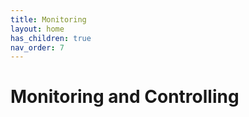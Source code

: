 ```yaml
---
title: Monitoring
layout: home
has_children: true
nav_order: 7
---
```


# Monitoring and Controlling